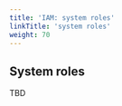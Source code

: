 ```yaml
---
title: 'IAM: system roles'
linkTitle: 'system roles'
weight: 70
---
```


<!--lint disable heading-style-->

## System roles
TBD
